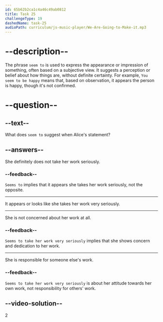 ```yaml
---
id: 65b62b2ca1c4a46c49ab0812
title: Task 25
challengeType: 19
dashedName: task-25
audioPath: curriculum/js-music-player/We-Are-Going-to-Make-it.mp3
---
```


<!--
AUDIO REFERENCE:
Alice: She seems to take her work very seriously.
-->

# --description--

The phrase `seem to` is used to express the appearance or impression of something, often based on a subjective view. It suggests a perception or belief about how things are, without definite certainty. For example, `You seem to be happy` means that, based on observation, it appears the person is happy, though it's not confirmed.

# --question--

## --text--

What does `seem to` suggest when Alice's statement?

## --answers--

She definitely does not take her work seriously.

### --feedback--

`Seems to` implies that it appears she takes her work seriously, not the opposite.

---

It appears or looks like she takes her work very seriously.

---

She is not concerned about her work at all.

### --feedback--

`Seems to take her work very seriously` implies that she shows concern and dedication to her work.

---

She is responsible for someone else's work.

### --feedback--

`Seems to take her work very seriously` is about her attitude towards her own work, not responsibility for others' work.

## --video-solution--

2
